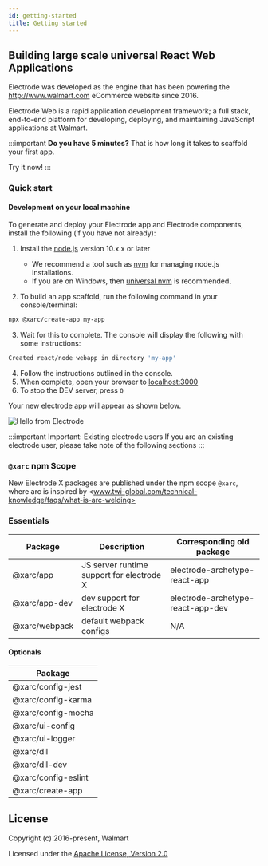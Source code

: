 ```yaml
---
id: getting-started
title: Getting started
---
```


## Building large scale universal React Web Applications

Electrode was developed as the engine that has been powering the <http://www.walmart.com> eCommerce website since 2016.

Electrode Web is a rapid application development framework; a full stack, end-to-end platform for developing, deploying, and maintaining JavaScript applications at Walmart.

:::important
**Do you have 5 minutes?** That is how long it takes to scaffold your first app.

Try it now!
:::

### Quick start

#### Development on your local machine

To generate and deploy your Electrode app and Electrode components, install the following (if you have not already):

1. Install the [node.js] version 10.x.x or later

   - We recommend a tool such as [nvm] for managing node.js installations.
   - If you are on Windows, then [universal nvm] is recommended.

2. To build an app scaffold, run the following command in your console/terminal:

```bash
npx @xarc/create-app my-app
```

3. Wait for this to complete. The console will display the following with some instructions:

```bash
Created react/node webapp in directory 'my-app'
```

4. Follow the instructions outlined in the console.
5. When complete, open your browser to [localhost:3000](http://localhost:3000)
6. To stop the DEV server, press `Q`

Your new electrode app will appear as shown below.

![Hello from Electrode](/electrode/img/electrode-first-run.png)

:::important Important: Existing electrode users
If you are an existing electrode user, please take note of the following sections
:::

### `@xarc` npm Scope

New Electrode X packages are published under the npm scope `@xarc`, where arc is inspired by <www.twi-global.com/technical-knowledge/faqs/what-is-arc-welding>

### Essentials

| Package       | Description                               | Corresponding old package         |
| ------------- | ----------------------------------------- | --------------------------------- |
| @xarc/app     | JS server runtime support for electrode X | electrode-archetype-react-app     |
| @xarc/app-dev | dev support for electrode X               | electrode-archetype-react-app-dev |
| @xarc/webpack | default webpack configs                   | N/A                               |

#### Optionals

| Package             |
| ------------------- |
| @xarc/config-jest   |
| @xarc/config-karma  |
| @xarc/config-mocha  |
| @xarc/ui-config     |
| @xarc/ui-logger     |
| @xarc/dll           |
| @xarc/dll-dev       |
| @xarc/config-eslint |
| @xarc/create-app    |

## License

Copyright (c) 2016-present, Walmart

Licensed under the [Apache License, Version 2.0]

[apache license, version 2.0]: https://www.apache.org/licenses/LICENSE-2.0
[nvm]: https://github.com/nvm-sh/nvm#install-script
[node.js]: https://nodejs.org/en/download
[universal nvm]: https://www.npmjs.com/package/@jchip/nvm
